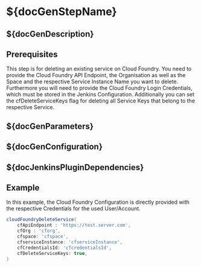 # ${docGenStepName}

## ${docGenDescription}

## Prerequisites

This step is for deleting an existing service on Cloud Foundry.
You need to provide the Cloud Foundry API Endpoint, the Organisation as well as the Space and the respective Service Instance Name you want to delete.
Furthermore you will need to provide the Cloud Foundry Login Credentials, which must be stored in the Jenkins Configuration.
Additionally you can set the cfDeleteServiceKeys flag for deleting all Service Keys that belong to the respective Service.

## ${docGenParameters}

## ${docGenConfiguration}

## ${docJenkinsPluginDependencies}

## Example

In this example, the Cloud Foundry Configuration is directly provided with the respective Credentials for the used User/Account.

```groovy
cloudFoundryDeleteService(
    cfApiEndpoint : 'https://test.server.com',
    cfOrg : 'cforg',
    cfspace: 'cfspace',
    cfserviceInstance: 'cfserviceInstance',
    cfCredentialsId: 'cfcredentialsId',
    cfDeleteServiceKeys: true,
)
```
